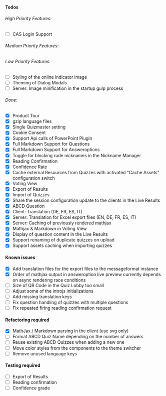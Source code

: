#### Todos
###### High Priority Features:
- [ ] CAS Login Support

###### Medium Priority Features:

###### Low Priority Features:
- [ ] Styling of the online indicator image
- [ ] Theming of Dialog Modals
- [ ] Server: Image minification in the startup gulp process

###### Done:
- [x] Product Tour
- [x] gzip language files
- [x] Single Quizmaster setting
- [x] Cookie Consent
- [x] Support Api calls of PowerPoint Plugin
- [x] Full Markdown Support for Questions
- [x] Full Markdown Support for Answeroptions
- [x] Toggle for blocking rude nicknames in the Nickname Manager
- [x] Reading Confirmation
- [x] Confidence Rate
- [x] Cache external Resources from Quizzes with activated "Cache Assets" configuration switch
- [x] Voting View
- [x] Export of Results
- [x] Import of Quizzes
- [x] Share the session configuration update to the clients in the Live Results
- [x] ABCD Question
- [x] Client: Translation (DE, FR, ES, IT)
- [x] Server: Translation for Excel export files (EN, DE, FR, ES, IT)
- [x] Server: Caching of previously rendered mathjax
- [x] Mathjax & Markdown in Voting View
- [x] Display of question content in the Live Results
- [x] Support renaming of duplicate quizzes on upload
- [x] Support assets caching when importing quizzes

#### Known issues
- [x] Add translation files for the export files to the messageformat instance
- [x] Order of mathjax output in answeroption live preview currently depends on async rendering race conditions
- [ ] Size of QR Code in the Quiz Lobby too small
- [ ] Adjust some of the introjs initializations
- [ ] Add missing translation keys
- [ ] Fix question handling of quizzes with multiple questions
- [ ] Fix repeated firing reading confirmation request

#### Refactoring required
- [x] MathJax / Markdown parsing in the client (use svg only)
- [ ] Format ABCD Quiz Name depending on the number of answers
- [ ] Reuse existing ABCD Quizzes when adding a new one
- [ ] Move color styles from the components to the theme switcher
- [ ] Remove unused language keys

#### Testing required
- [ ] Export of Results
- [ ] Reading confirmation
- [ ] Confidence grade